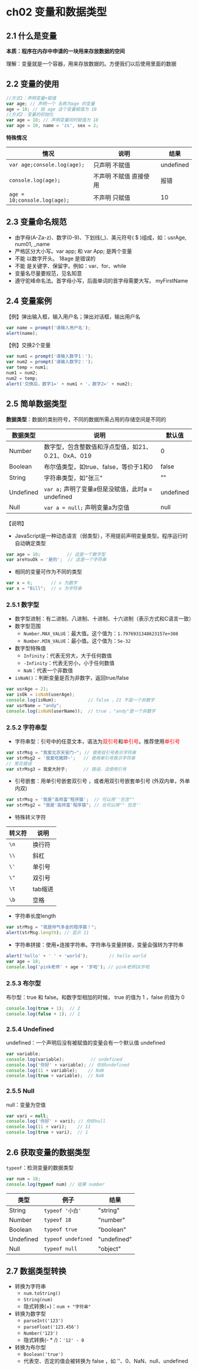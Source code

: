 # ch02 变量和数据类型

## 2.1 什么是变量

**本质：程序在内存中申请的一块用来存放数据的空间**

理解：变量就是一个容器，用来存放数据的。方便我们以后使用里面的数据



## 2.2 变量的使用

```js
//方式1：声明变量+赋值
var age; // 声明一个 名称为age 的变量
age = 10; // 给 age 这个变量赋值为 10
//方式2：变量的初始化
var age = 18; // 声明变量同时赋值为 18
var age = 10, name = 'zs', sex = 2;
```

**特殊情况**

| 情况                         | 说明                   | 结果      |
| ---------------------------- | ---------------------- | --------- |
| `var age;console.log(age);`  | 只声明 不赋值          | undefined |
| `console.log(age);`          | 不声明 不赋值 直接使用 | 报错      |
| `age = 10;console.log(age);` | 不声明 只赋值          | 10        |



## 2.3 变量命名规范

- 由字母(A-Za-z)、数字(0-9)、下划线(_)、美元符号( $ )组成，如：usrAge, num01, _name
- 严格区分大小写。var app; 和 var App; 是两个变量
- 不能 以数字开头。 18age 是错误的
- 不能 是关键字、保留字。例如：var、for、while
- 变量名尽量要规范，见名知意
- 遵守驼峰命名法。首字母小写，后面单词的首字母需要大写。 myFirstName



## 2.4 变量案例

【例】弹出输入框，输入用户名；弹出对话框，输出用户名

```js
var name = prompt('请输入用户名');
alert(name);
```

【例】交换2个变量

```js
var num1 = prompt('请输入数字1：');
var num2 = prompt('请输入数字2：');
var temp = num1;
num1 = num2;
num2 = temp;
alert('交换后，数字1=' + num1 + '，数字2=' + num2);
```



## 2.5 简单数据类型

**数据类型**：数据的类别符号，不同的数据所需占用的存储空间是不同的

| 数据类型  | 说明                                               | 默认值    |
| --------- | -------------------------------------------------- | --------- |
| Number    | 数字型，包含整数值和浮点型值，如21、0.21、0xA、019 | 0         |
| Boolean   | 布尔值类型，如true、false，等价于1和0              | false     |
| String    | 字符串类型，如"张三"                               | ""        |
| Undefined | `var a;` 声明了变量a但是没赋值，此时a = undefined  | undefined |
| Null      | `var a = null;` 声明变量a为空值                    | null      |

【说明】

- JavaScript是一种动态语言（弱类型），不用提前声明变量类型。程序运行时自动确定类型

```js
var age = 10;          // 这是一个数字型
var areYouOk = '是的';  // 这是一个字符串
```

- 相同的变量可作为不同的类型

```js
var x = 6;       // x 为数字
var x = "Bill";  // x 为字符串
```



### 2.5.1 数字型

- 数字型进制：有二进制、八进制、十进制、十六进制（表示方式和C语言一致）
- 数字型范围
  - `Number.MAX_VALUE`：最大值。这个值为：`1.7976931348623157e+308`
  - `Number.MIN_VALUE`：最小值。这个值为：`5e-32`
- 数字型特殊值
  - `Infinity`：代表无穷大，大于任何数值
  - `-Infinity`：代表无穷小，小于任何数值
  - `NaN`：代表一个非数值
- `isNaN()`：判断变量是否为非数字，返回true/false

```js
var usrAge = 21;
var isOk = isNaN(userAge);
console.log(isNum);            // false ，21 不是一个非数字
var usrName = "andy";
console.log(isNaN(userName));  // true ，"andy"是一个非数字
```



### 2.5.2 字符串型

- 字符串型：引号中的任意文本，语法为<font color='red'>双引号</font>和<font color='red'>单引号</font>。推荐使用<font color='red'>单引号</font>

```js
var strMsg = "我爱北京天安门~"; // 使用双引号表示字符串
var strMsg2 = '我爱吃猪蹄~';   // 使用单引号表示字符串
// 常见错误
var strMsg3 = 我爱大肘子;      // 错误，没使用引号
```

- 引号嵌套：用单引号嵌套双引号 ，或者用双引号嵌套单引号 (外双内单，外单内双)

```js
var strMsg = '我是"高帅富"程序猿';  // 可以用''包含""
var strMsg2 = "我是'高帅富'程序猿"; // 也可以用"" 包含''
```

- 特殊转义字符

| 转义符 | 说明    |
| ------ | ------- |
| `\n`   | 换行符  |
| `\\`   | 斜杠    |
| `\'`   | 单引号  |
| `\"`   | 双引号  |
| `\t`   | tab缩进 |
| `\b`   | 空格    |

- 字符串长度length

```js
var strMsg = "我是帅气多金的程序猿！";
alert(strMsg.length); // 显示 11
```

- 字符串拼接：使用+连接字符串。字符串与变量拼接，变量会强转为字符串

```js
alert('hello' + ' ' + 'world');        // hello world
var age = 18;
console.log('pink老师' + age + '岁啦'); // pink老师18岁啦
```



### 2.5.3 布尔型

布尔型：true 和 false。和数字型相加的时候， true 的值为 1 ，false 的值为 0

```js
console.log(true + 1);  // 2
console.log(false + 1); // 1
```



### 2.5.4 Undefined

undefined：一个声明后没有被赋值的变量会有一个默认值 undefined

```js
var variable;
console.log(variable);          // undefined
console.log('你好' + variable); // 你好undefined
console.log(11 + variable);    // NaN
console.log(true + variable);  // NaN
```



### 2.5.5 Null

null：变量为空值

```js
var vari = null;
console.log('你好' + vari); // 你好null
console.log(11 + vari);    // 11
console.log(true + vari);  // 1
```



## 2.6 获取变量的数据类型

`typeof`：检测变量的数据类型

```js
var num = 18;
console.log(typeof num) // 结果 number
```

| 类型      | 例子               | 结果        |
| --------- | ------------------ | ----------- |
| String    | `typeof '小白'`    | "string"    |
| Number    | `typeof 18`        | "number"    |
| Boolean   | `typeof true`      | "boolean"   |
| Undefined | `typeof undefined` | "undefined" |
| Null      | `typeof null`      | "object"    |



## 2.7 数据类型转换

- 转换为字符串
  - `num.toString()`
  - `String(num)`
  - 隐式转换(+)：`num + "字符串"`
- 转换为数字型
  - `parseInt('123')`
  - `parseFloat('123.456')`
  - `Number('123')`
  - 隐式转换(- * /)：`'12' - 0`
- 转换为布尔型
  - `Boolean('true')`
  - 代表空、否定的值会被转换为 false ，如 ''、0、NaN、null、undefined
